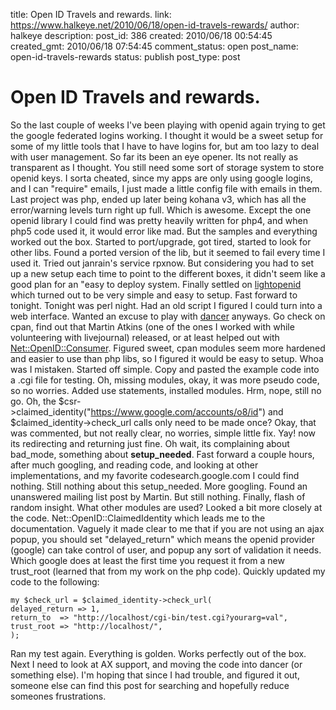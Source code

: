 title: Open ID Travels and rewards.
link: https://www.halkeye.net/2010/06/18/open-id-travels-rewards/
author: halkeye
description: 
post_id: 386
created: 2010/06/18 00:54:45
created_gmt: 2010/06/18 07:54:45
comment_status: open
post_name: open-id-travels-rewards
status: publish
post_type: post

# Open ID Travels and rewards.

So the last couple of weeks I've been playing with openid again trying to get the google federated logins working. I thought it would be a sweet setup for some of my little tools that I have to have logins for, but am too lazy to deal with user management. So far its been an eye opener. Its not really as transparent as I thought. You still need some sort of storage system to store openid keys. I sorta cheated, since my apps are only using google logins, and I can "require" emails, I just made a little config file with emails in them. Last project was php, ended up later being kohana v3, which has all the error/warning levels turn right up full. Which is awesome. Except the one openid library I could find was pretty heavily written for php4, and when php5 code used it, it would error like mad. But the samples and everything worked out the box. Started to port/upgrade, got tired, started to look for other libs. Found a ported version of the lib, but it seemed to fail every time I used it. Tried out janrain's service rpxnow. But considering you had to set up a new setup each time to point to the different boxes, it didn't seem like a good plan for an "easy to deploy system. Finally settled on [lightopenid](http://gitorious.org/lightopenid) which turned out to be very simple and easy to setup. Fast forward to tonight. Tonight was perl night. Had an old script I figured I could turn into a web interface. Wanted an excuse to play with [dancer](http://perldancer.org) anyways. Go check on cpan, find out that Martin Atkins (one of the ones I worked with while volunteering with livejournal) released, or at least helped out with [Net::OpenID::Consumer](http://search.cpan.org/~mart/Net-OpenID-Consumer-1.03/lib/Net/OpenID/Consumer.pm). Figured sweet, cpan modules seem more hardened and easier to use than php libs, so I figured it would be easy to setup. Whoa was I mistaken. Started off simple. Copy and pasted the example code into a .cgi file for testing. Oh, missing modules, okay, it was more pseudo code, so no worries. Added use statements, installed modules. Hrm, nope, still no go. Oh, the $csr->claimed_identity("https://www.google.com/accounts/o8/id") and $claimed_identity->check_url calls only need to be made once? Okay, that was commented, but not really clear, no worries, simple little fix. Yay! now its redirecting and returning just fine. Oh wait, its complaining about bad_mode, something about **setup_needed**. Fast forward a couple hours, after much googling, and reading code, and looking at other implementations, and my favorite codesearch.google.com I could find nothing. Still nothing about this setup_needed. More googling. Found an unanswered mailing list post by Martin. But still nothing. Finally, flash of random insight. What other modules are used? Looked a bit more closely at the code. Net::OpenID::ClaimedIdentity which leads me to the documentation. Vaguely it made clear to me that if you are not using an ajax popup, you should set "delayed_return" which means the openid provider (google) can take control of user, and popup any sort of validation it needs. Which google does at least the first time you request it from a new trust_root (learned that from my work on the php code). Quickly updated my code to the following: 
    
    
    my $check_url = $claimed_identity->check_url(
    delayed_return => 1,
    return_to  => "http://localhost/cgi-bin/test.cgi?yourarg=val",
    trust_root => "http://localhost/",
    );

Ran my test again. Everything is golden. Works perfectly out of the box. Next I need to look at AX support, and moving the code into dancer (or something else). I'm hoping that since I had trouble, and figured it out, someone else can find this post for searching and hopefully reduce someones frustrations.